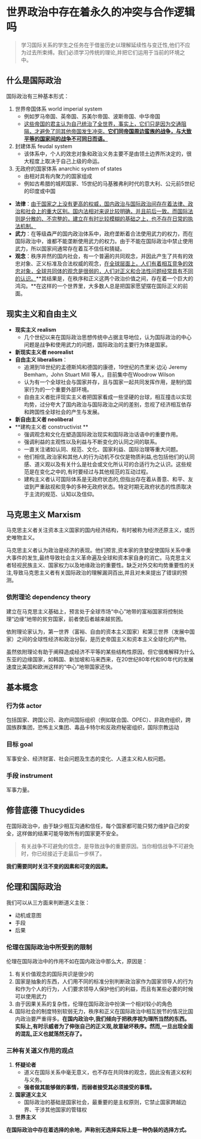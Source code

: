 # 世界政治中存在着永久的冲突与合作逻辑吗

> 学习国际关系的学生之任务在于借鉴历史以理解延续性与变迁性,他们不应为过去所束缚。我们必须学习传统的理论,并把它们运用于当前的环境之中。

## 什么是国际政治

国际政治有三种基本形式：

1. 世界帝国体系 world imperial system
   - 例如罗马帝国、英帝国、苏美尔帝国、波斯帝国、中华帝国
   - <u>这些帝国的君主认为自己统治了全世界，事实上，它们只是因为交通阻隔，才避免了同其他帝国发生冲突。**它们同帝国周边蛮族的战争，与大致平等的国家间的战争不可同日而语。**</u>
2. 封建体系 feudal system
   - 该体系中，个人的效忠对象和政治义务主要不是由领土边界所决定的，很大程度上取决于自己上级的命运。
3. 无政府的国家体系 anarchic system of states
   - 由相对具有内聚力的国家组成
   - 例如古希腊的城邦国家、15世纪的马基雅弗利时代的意大利、公元前5世纪的印度或中国

- **法律**：<u>由于国家之上没有更高的权威，国内政治与国际政治间存在着法律、政治和社会上的重大区别。国内法相对来说比较明确，并且前后一致。而国际法则是分散的、不完整的，建立在有时比较模糊的基础之上，也不存在日常的执法机制。</u>
- **武力**：在等级森严的国内政治体系中，政府垄断着合法使用武力的权力，而在国际政治中，谁都不能垄断使用武力的权力。由于不能在国际政治中禁止使用武力，所以国家间通常存在着互不信任和猜疑。
- **观念**：秩序井然的国内社会，有一个普遍的共同观念，并因此产生了共有的效忠对象、正义标准及合法权威的观念，<u>在全球层面上，人们有着相互竞争的效忠对象，全球共同体的观念是很弱的，人们对正义和合法性问题经常具有不同的认识。</u>**其结果是，在秩序和正义这两个政治价值之间，存在着一个巨大的鸿沟。**在这样的一个世界里，大多数人总是把国家愿望摆在国际正义的前面。

## 现实主义和自由主义

- **现实主义 realism**
  - 几个世纪以来在国际政治思想传统中占据主导地位，认为国际政治的中心问题是战争和使用武力的问题，国际政治的主要行为体是国家。
- **新现实主义者 neorealist**
- **自由主义 liberalism**：
  - 追溯到18世纪的孟德斯鸠和德国的康德，19世纪的杰里米·边沁 Jeremy Bemham，John Stuart Mill 等人，目前集中在Woodrow Wilson
  - 认为有一个全球社会与国家并存，且与国家一起共同发挥作用，是制约国家行为的一个重要外部环境。
  - 自由主义者批评现实主义者把国家看成一些坚硬的台球，相互撞击以实现均势，过分夸大了国内政治与国际政治之间的差别，忽视了经济相互依存和跨国性全球社会的产生与发展。
- **新自由主义者 neoliberal**
- **建构主义者 constructivist **
  - 强调观念和文化在塑造国际政治现实和国际政治话语中的重要作用。
  - 强调利益的主观性以及利益与不断变化的认同之间的联系。
  - 一直关注诸如认同、规范、文化、国家利益、国际治理等重大问题。
  - 他们相信,政治家和其他人的行为动机不仅仅是物质利益,也包括他们的认同感、道义观以及有关什么是社会或文化所认可的合适行为之认识。这些规范是在变化之中的,有时要经过与其他规范的互动过程。
  - 建构主义者认可国际体系是无政府状态的,但指出存在着从善意、和平、友谊到严重敌视和竞争的多种无政府状态。特定时期无政府状态的性质取决于主流的规范、认知以及信仰。

## 马克思主义 Marxism

马克思主义者关注资本主义国家的国内经济结构，有时被称为经济还原主义，或历史唯物主义。

马克思主义者认为政治是经济的表现。他们预言,资本家的贪婪促使国际关系中重大事件的发生,最终导致社会主义革命遍及全球和资本家自身的消亡。马克思主义者轻视民族主义、国家权力以及地缘政治的重要性。缺乏对外交和均势重要性的关注,导致马克思主义者有关国际政治的理解漏洞百出,并且对未来提出了错误的预测。

### 依附理论 dependency theory

建立在马克思主义基础上，预言处于全球市场“中心”地带的富裕国家将控制处理“边缘”地带的贫穷国家，前者使后者越来越贫困。

依附理论家认为，第一世界（富裕、自由的资本主义国家）和第三世界（发展中国家）之间的全球性经济和政治分裂，是历史帝国主义和资本主义全球化的产物。

虽然依附理论有助于阐释造成经济不平等的某些结构性原因，但它很难解释为什么东亚的边缘国家，如韩国、新加坡和马来西来，在20世纪80年代和90年代的发展速度比美国和欧洲这样的“中心”地带国家还快。

## 基本概念

### 行为体 actor

包括国家、跨国公司、政府间国际组织（例如联合国、OPEC）、非政府组织，跨国族群集团，恐怖主义集团、毒品卡特尔和反政府秘密组织，国际宗教运动

### 目标 goal

军事安全、经济财富、社会问题及生态的变化、人道主义和人权问题。

### 手段 instrument

军事力量。

## 修昔底德 Thucydides

在国际政治中，由于缺少相互沟通和信任，每个国家都可能只努力维护自己的安全，这样做的结果可能导致所有的国家更不安全。

> 有关战争不可避免的信念，是导致战争的重要原因。当你相信战争不可避免时，你已经接近于走最后一步棋了。

**我们需要同时关注不变的因素和可变的因素。**

## 伦理和国际政治

我们可以从三方面来判断道义主张：

- 动机或意图
- 手段
- 后果

### 伦理在国际政治中所受到的限制

伦理在国际政治中的作用不如在国内政治中那么大，原因是：

1. 有关价值观念的国际共识是很少的
2. 国家是抽象的东西，人们用不同的标准分别判断政治家作为国家领导人的行为和作为个人的行为，人们要求领导人保护他们的利益，而且有某些必要的时候可以使用武力
3. 由于因果关系的复杂性，伦理在国际政治中扮演一个相对较小的角色
4. 国际社会的制度特别软弱无力，秩序和正义在国际政治中相互脱节的情况比国内政治要严重得多。**在国内政治中,我们倾向于把秩序视为理所当然的东西。实际上,有时示威者为了伸张自己的正义观,故意破坏秩序。然而,一旦出现全面的混乱,正义也就荡然无存了。**

### 三种有关道义作用的观点

1. **怀疑论者**
   - 道义在国际关系中毫无意义，也不存在共同体的观念，因此没有道义权利与义务。
   - **强者做其能够做的事情，而弱者接受其必须接受的事情。**
2. **国家道义主义**
   - 国际政治的基础是国家社会，最重要的是主权原则，它禁止国家跨越边界、干涉其他国家的管辖权
3. **世界主义**

**在国际政治中存在着选择的余地，声称别无选择实际上是一种伪装的选择方式。**

